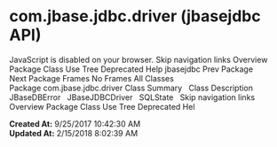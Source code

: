 # com.jbase.jdbc.driver (jbasejdbc   API)

JavaScript is disabled on your browser. Skip navigation links Overview Package Class Use Tree Deprecated Help jbasejdbc Prev Package Next Package Frames No Frames All Classes Package com.jbase.jdbc.driver Class Summary   Class Description JBaseDBError   JBaseJDBCDriver   SQLState   Skip navigation links Overview Package Class Use Tree Deprecated Hel  

**Created At:** 9/25/2017 10:42:30 AM  
**Updated At:** 2/15/2018 8:02:39 AM  

